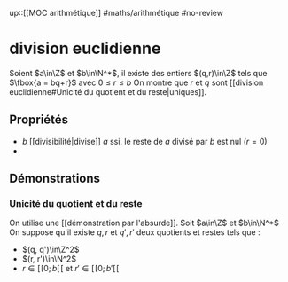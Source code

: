 up::[[MOC arithmétique]]
#maths/arithmétique #no-review 
# division euclidienne
Soient $a\in\Z$ et $b\in\N^*$, il existe des entiers $(q,r)\in\Z$ tels que $\fbox{a = bq+r}$ avec $0\leq r\leq b$ 
On montre que $r$ et $q$ sont [[division euclidienne#Unicité du quotient et du reste|uniques]].

## Propriétés
 - $b$ [[divisibilité|divise]] $a$ ssi. le reste de $a$ divisé par $b$ est nul ($r=0$)
 - 

## Démonstrations
### Unicité du quotient et du reste
On utilise une [[démonstration par l'absurde]].
Soit $a\in\Z$ et $b\in\N^*$
On suppose qu'il existe $q, r$ et $q', r'$ deux quotients et restes tels que :
 - $(q, q')\in\Z^2$
 - $(r, r')\in\N^2$
 - $r \in [\![ 0; b[\![$ et $r'\in[\![0; b'[\![$


